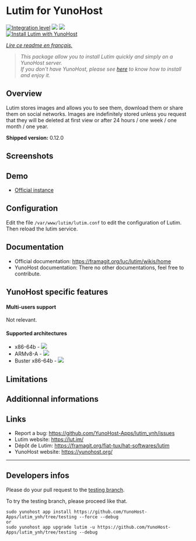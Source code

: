 # Lutim for YunoHost

[![Integration level](https://dash.yunohost.org/integration/lutim.svg)](https://dash.yunohost.org/appci/app/lutim) ![](https://ci-apps.yunohost.org/ci/badges/lutim.status.svg) [![](https://ci-apps.yunohost.org/ci/badges/lutim.maintain.svg)](https://github.com/YunoHost/Apps/#what-to-do-if-i-cant-maintain-my-app-anymore-)  
[![Install Lutim with YunoHost](https://install-app.yunohost.org/install-with-yunohost.png)](https://install-app.yunohost.org/?app=lutim)

*[Lire ce readme en français.](./README_fr.md)*

> *This package allow you to install Lutim quickly and simply on a YunoHost server.  
If you don't have YunoHost, please see [here](https://yunohost.org/#/install) to know how to install and enjoy it.*

## Overview

Lutim stores images and allows you to see them, download them or share them on social networks.
Images are indefinitely stored unless you request that they will be deleted at first view or after 24 hours / one week / one month / one year.

**Shipped version:** 0.12.0

## Screenshots

## Demo

* [Official instance](https://lut.im/)

## Configuration

Edit the file `/var/www/lutim/lutim.conf` to edit the configuration of Lutim.
Then reload the lutim service.

## Documentation

 * Official documentation: https://framagit.org/luc/lutim/wikis/home
 * YunoHost documentation: There no other documentations, feel free to contribute.

## YunoHost specific features

#### Multi-users support

Not relevant.

#### Supported architectures

* x86-64b - [![](https://ci-apps.yunohost.org/ci/logs/lutim%20%28Apps%29.svg)](https://ci-apps.yunohost.org/ci/apps/lutim/)
* ARMv8-A - [![](https://ci-apps-arm.yunohost.org/ci/logs/lutim%20%28Apps%29.svg)](https://ci-apps-arm.yunohost.org/ci/apps/lutim/)
* Buster x86-64b - [![](https://ci-buster.nohost.me/ci/logs/lutim%20%28Apps%29.svg)](https://ci-buster.nohost.me/ci/apps/lutim/)

## Limitations

## Additionnal informations

## Links

 * Report a bug: https://github.com/YunoHost-Apps/lutim_ynh/issues
 * Lutim website: https://lut.im/
 * Dépôt de Lutim: https://framagit.org/fiat-tux/hat-softwares/lutim
 * YunoHost website: https://yunohost.org/

---

Developers infos
----------------

Please do your pull request to the [testing branch](https://github.com/YunoHost-Apps/lutim_ynh/tree/testing).

To try the testing branch, please proceed like that.
```
sudo yunohost app install https://github.com/YunoHost-Apps/lutim_ynh/tree/testing --force --debug
or
sudo yunohost app upgrade lutim -u https://github.com/YunoHost-Apps/lutim_ynh/tree/testing --debug
```
